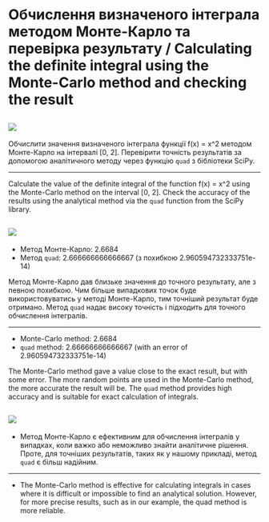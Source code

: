 # Обчислення визначеного інтеграла методом Монте-Карло та перевірка результату / Calculating the definite integral using the Monte-Carlo method and checking the result

## <img src="https://img.shields.io/badge/Завдання 2 / Task 2-512BD4?style=for-the-badge"/>
Обчислити значення визначеного інтеграла функції f(x) = x^2 методом Монте-Карло на інтервалі [0, 2]. Перевірити точність результатів за допомогою аналітичного методу через функцію `quad` з бібліотеки SciPy.
___

Calculate the value of the definite integral of the function f(x) = x^2 using the Monte-Carlo method on the interval [0, 2].
Check the accuracy of the results using the analytical method via the `quad` function from the SciPy library.

## <img src="https://img.shields.io/badge/Порівняльний аналіз результатів / Comparative analysis of results-ECD53F?style=for-the-badge"/>
- Метод Монте-Карло: 2.6684
- Метод `quad`: 2.666666666666667 (з похибкою 2.960594732333751e-14)

Метод Монте-Карло дав близьке значення до точного результату, але з певною похибкою. Чим більше випадкових точок буде використовуватись у методі Монте-Карло, тим точніший результат буде отримано. Метод `quad` надає високу точність і підходить для точного обчислення інтегралів.
___

- Monte-Carlo method: 2.6684
- `quad` method: 2.66666666666667 (with an error of
2.960594732333751e-14)

The Monte-Carlo method gave a value close to the
exact result, but with some error. The
more random points are used in the
Monte-Carlo method, the more accurate the result will be. The `quad` method provides high accuracy and is
suitable for exact calculation of integrals.

## <img src="https://img.shields.io/badge/Висновки / Conclusions-007054?style=for-the-badge"/>
- Метод Монте-Карло є ефективним для обчислення інтегралів у випадках, коли важко або неможливо знайти аналітичне рішення. Проте, для точніших результатів, таких як у нашому прикладі, метод `quad` є більш надійним.
___

- The Monte-Carlo method is effective for calculating integrals in cases where it is difficult or impossible to find an analytical solution. However, for more precise results, such as in our example, the quad method is more reliable.